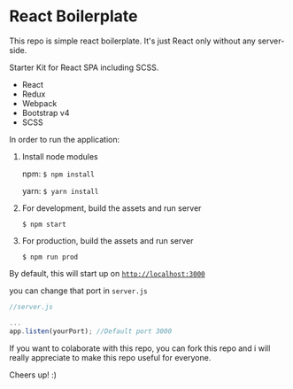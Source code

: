 # React Boilerplate
This repo is simple react boilerplate. It's just React only without any server-side.

Starter Kit for React SPA including SCSS.

  * React
  * Redux
  * Webpack
  * Bootstrap v4
  * SCSS

In order to run the application:

1. Install node modules

   npm: `$ npm install`

   yarn: `$ yarn install`

2. For development, build the assets and run server
   ```
   $ npm start
   ```

3. For production, build the assets and run server
   ```
   $ npm run prod
   ```

By default, this will start up on [`http://localhost:3000`](http://localhost:3000)


you can change that port in `server.js`

```javascript
//server.js

...
app.listen(yourPort); //Default port 3000

```

If you want to colaborate with this repo, you can fork this repo and i will really appreciate to make this repo useful for everyone.

Cheers up! :)
